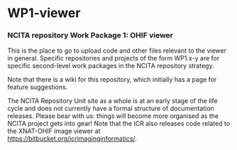 # WP1-viewer
### NCITA repository Work Package 1: OHIF viewer

This is the place to go to upload code and other files relevant to the viewer in general. Specific repositories and projects of the form WP1.x-y are for specific second-level work packages in the NCITA repository strategy.

Note that there is a wiki for this repository, which initially has a page for feature suggestions.

The NCITA Repository Unit site as a whole is at an early stage of the life cycle and does not currently have a formal structure of documentation releases. Please bear with us: things will become more organised as the NCITA project gets into gear! Note that the ICR also releases code related to the XNAT-OHIF image viewer at https://bitbucket.org/icrimaginginformatics/. 
